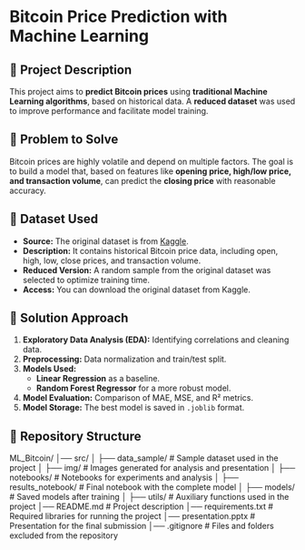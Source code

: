 # Bitcoin Price Prediction with Machine Learning

## 📌 Project Description
This project aims to **predict Bitcoin prices** using **traditional Machine Learning algorithms**, based on historical data. A **reduced dataset** was used to improve performance and facilitate model training.

## 📌 Problem to Solve
Bitcoin prices are highly volatile and depend on multiple factors. The goal is to build a model that, based on features like **opening price, high/low price, and transaction volume**, can predict the **closing price** with reasonable accuracy.

## 📌 Dataset Used
- **Source:** The original dataset is from [Kaggle](https://www.kaggle.com/datasets/mczielinski/bitcoin-historical-data).
- **Description:** It contains historical Bitcoin price data, including open, high, low, close prices, and transaction volume.
- **Reduced Version:** A random sample from the original dataset was selected to optimize training time.
- **Access:** You can download the original dataset from Kaggle.

## 📌 Solution Approach
1. **Exploratory Data Analysis (EDA):** Identifying correlations and cleaning data.
2. **Preprocessing:** Data normalization and train/test split.
3. **Models Used:**
   - **Linear Regression** as a baseline.
   - **Random Forest Regressor** for a more robust model.
4. **Model Evaluation:** Comparison of MAE, MSE, and R² metrics.
5. **Model Storage:** The best model is saved in `.joblib` format.

## 📌 Repository Structure
ML_Bitcoin/
│── src/
│   ├── data_sample/        # Sample dataset used in the project
│   ├── img/                # Images generated for analysis and presentation
│   ├── notebooks/          # Notebooks for experiments and analysis
│   ├── results_notebook/   # Final notebook with the complete model
│   ├── models/             # Saved models after training
│   ├── utils/              # Auxiliary functions used in the project
│── README.md               # Project description
│── requirements.txt        # Required libraries for running the project
│── presentation.pptx       # Presentation for the final submission
│── .gitignore              # Files and folders excluded from the repository


